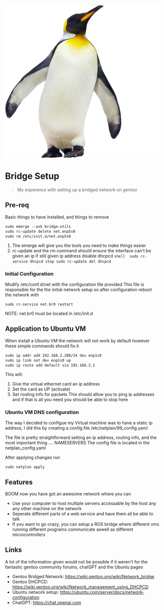 ![Logo of the project](https://github.com/OriginalOrangeXD/gentooBridge/blob/main/penguin.png)

# Bridge Setup 
> My experence with setting up a bridged network on gentoo 

## Pre-req 

Basic things to have installed, and things to remove
```shell
sudo emerge --ask bridge-utils
sudo rc-update delete net.enp5s0
sudo rm /etc/init.d/net.enp5s0
```

1. The emerge will give you the tools you need to make things easier
2. rc-update and the rm command should ensure the interface can't be given an ip
    if still given ip address disable dhcpcd
        ```shell 
        sudo rc-service dhcpcd stop
        sudo rc-update del dhcpcd
        ```


### Initial Configuration

Modify /etc/conf.d/net with the configuration file provided
This file is responsible for the the initial network setup so after configuration
reboot the network with 
```shell
sudo rc-service net.br0 restart
```
NOTE: net.br0 must be located in /etc/init.d

## Application to Ubuntu VM

When install a Ubuntu VM the network will not work by default however these simple commands should fix it
```shell
sudo ip addr add 192.168.2.200/24 dev enp1s0
sudo ip link set dev enp1s0 up
sudo ip route add default via 192.168.2.1
```
This will:
1. Give the virtual ethernet card an ip address
2. Set the card as UP (activate)
3. Set routing info for packets
This should allow you to ping ip addresses and if that is all you need you should be able to stop here

### Ubuntu VM DNS configuration
The way I decided to configue my Virtual machine was to have a static ip address, I did this by creating a config file
/etc/netplan/99_config.yaml

The file is pretty straightforward setting an ip address, routing info, and the most important thing ....  NAMESERVERS
The config file is located in the netplan_config.yaml

After applying changes run 
```shell
sudo netplan apply
```

## Features

BOOM now you have got an awesome network where you can
* Use your computer to host multiple servers accessable by the host any any other machine on the network
* Seperate different parts of a web service and have them all be able to talk
* If you want to go crazy, you can setup a ROS bridge where different vms running different programs communicate aswell as different microcontrollers



## Links

A lot of the information given would not be possible if it weren't for the 
fantastic gentoo community forums, chatGPT and the Ubuntu pages

- Gentoo Bridged Network: https://wiki.gentoo.org/wiki/Network_bridge
- Gentoo DHCPCD: https://wiki.gentoo.org/wiki/Network_management_using_DHCPCD 
- Ubuntu network setup: https://ubuntu.com/server/docs/network-configuration 
- ChatGPT: https://chat.openai.com 
